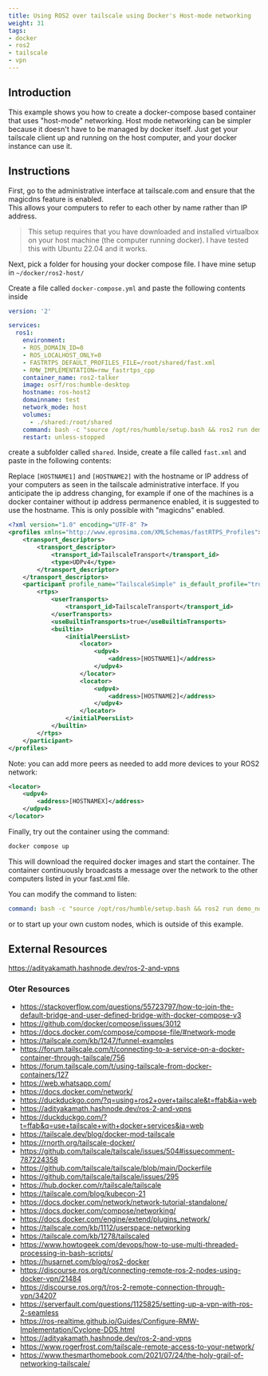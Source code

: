 ```yaml
---
title: Using ROS2 over tailscale using Docker's Host-mode networking
weight: 31
tags:
- docker
- ros2
- tailscale
- vpn
---
```


## Introduction

This example shows you how to create a docker-compose based container that uses "host-mode" networking.  Host  mode networking can be simpler because it doesn't have to be managed by docker itself.  Just get your tailscale client up and running on the host computer, and your docker instance can use it.

## Instructions

First, go to the administrative interface at tailscale.com and ensure that the magicdns feature is enabled.  
This allows your computers to refer to each other by name rather than IP address.  

> This setup requires that you have downloaded and installed virtualbox on your host machine (the computer running docker).  I have tested this with Ubuntu 22.04 and it works.

Next, pick a folder for housing your docker compose file.  I have mine setup in ```~/docker/ros2-host/```

Create a file called ```docker-compose.yml``` and paste the following contents inside

```yaml
version: '2'

services:
  ros1:
    environment:
    - ROS_DOMAIN_ID=0
    - ROS_LOCALHOST_ONLY=0
    - FASTRTPS_DEFAULT_PROFILES_FILE=/root/shared/fast.xml
    - RMW_IMPLEMENTATION=rmw_fastrtps_cpp
    container_name: ros2-talker
    image: osrf/ros:humble-desktop
    hostname: ros-host2
    domainname: test
    network_mode: host
    volumes:
      - ./shared:/root/shared
    command: bash -c "source /opt/ros/humble/setup.bash && ros2 run demo_nodes_cpp talker"
    restart: unless-stopped
```

create a subfolder called ```shared```.  Inside, create a file called ```fast.xml``` and paste in the following contents:

Replace ```[HOSTNAME1]``` and ```[HOSTNAME2]``` with the hostname or IP address of your computers as seen in the tailscale administrative interface.  If you anticipate the ip address changing, for example if one of the machines is a docker container without ip address permanence enabled, it is suggested to use the hostname.  This is only possible with "magicdns" enabled.

```xml
<?xml version="1.0" encoding="UTF-8" ?>
<profiles xmlns="http://www.eprosima.com/XMLSchemas/fastRTPS_Profiles">
    <transport_descriptors>
        <transport_descriptor>
            <transport_id>TailscaleTransport</transport_id>
            <type>UDPv4</type>
        </transport_descriptor>
    </transport_descriptors>
    <participant profile_name="TailscaleSimple" is_default_profile="true">
        <rtps>
            <userTransports>
                <transport_id>TailscaleTransport</transport_id>
            </userTransports>
            <useBuiltinTransports>true</useBuiltinTransports>
            <builtin>
                <initialPeersList>
                    <locator>
                        <udpv4>
                            <address>[HOSTNAME1]</address>
                        </udpv4>
                    </locator>
                    <locator>
                        <udpv4>
                            <address>[HOSTNAME2]</address> 
                        </udpv4>
                    </locator>
                </initialPeersList>
            </builtin>
        </rtps>
    </participant>
</profiles>
```

Note: you can add more peers as needed to add more devices to your ROS2 network:

```xml
<locator>
    <udpv4>
        <address>[HOSTNAMEX]</address> 
    </udpv4>
</locator>
```

Finally, try out the container using the command:

```bash
docker compose up
```

This will download the required docker images and start the container.  The container continuously broadcasts a message over the network to the other computers listed in your fast.xml file.

You can modify the command to listen:

```yaml
command: bash -c "source /opt/ros/humble/setup.bash && ros2 run demo_nodes_cpp listener"
```

or to start up your own custom nodes, which is outside of this example.

## External Resources

<https://adityakamath.hashnode.dev/ros-2-and-vpns>

### Oter Resources

* <https://stackoverflow.com/questions/55723797/how-to-join-the-default-bridge-and-user-defined-bridge-with-docker-compose-v3>
* <https://github.com/docker/compose/issues/3012>
* <https://docs.docker.com/compose/compose-file/#network-mode>
* <https://tailscale.com/kb/1247/funnel-examples>
* <https://forum.tailscale.com/t/connecting-to-a-service-on-a-docker-container-through-tailscale/756>
* <https://forum.tailscale.com/t/using-tailscale-from-docker-containers/127>
* <https://web.whatsapp.com/>
* <https://docs.docker.com/network/>
* <https://duckduckgo.com/?q=using+ros2+over+tailscale&t=ffab&ia=web>
* <https://adityakamath.hashnode.dev/ros-2-and-vpns>
* <https://duckduckgo.com/?t=ffab&q=use+tailscale+with+docker+services&ia=web>
* <https://tailscale.dev/blog/docker-mod-tailscale>
* <https://rnorth.org/tailscale-docker/>
* <https://github.com/tailscale/tailscale/issues/504#issuecomment-787224358>
* <https://github.com/tailscale/tailscale/blob/main/Dockerfile>
* <https://github.com/tailscale/tailscale/issues/295>
* <https://hub.docker.com/r/tailscale/tailscale>
* <https://tailscale.com/blog/kubecon-21>
* <https://docs.docker.com/network/network-tutorial-standalone/>
* <https://docs.docker.com/compose/networking/>
* <https://docs.docker.com/engine/extend/plugins_network/>
* <https://tailscale.com/kb/1112/userspace-networking>
* <https://tailscale.com/kb/1278/tailscaled>
* <https://www.howtogeek.com/devops/how-to-use-multi-threaded-processing-in-bash-scripts/>
* <https://husarnet.com/blog/ros2-docker>
* <https://discourse.ros.org/t/connecting-remote-ros-2-nodes-using-docker-vpn/21484>
* <https://discourse.ros.org/t/ros-2-remote-connection-through-vpn/34207>
* <https://serverfault.com/questions/1125825/setting-up-a-vpn-with-ros-2-seamless>
* <https://ros-realtime.github.io/Guides/Configure-RMW-Implementation/Cyclone-DDS.html>
* <https://adityakamath.hashnode.dev/ros-2-and-vpns>
* <https://www.rogerfrost.com/tailscale-remote-access-to-your-network/>
* <https://www.thesmarthomebook.com/2021/07/24/the-holy-grail-of-networking-tailscale/>